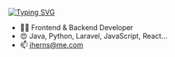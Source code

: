 [![Typing SVG](https://readme-typing-svg.demolab.com/?lines=First+line+of+text;Second+line+of+text)](https://git.io/typing-svg)

- 👨‍🎓 Frontend & Backend Developer
- 😍 Java, Python, Laravel, JavaScript, React...
- 📫 jherns@me.com


